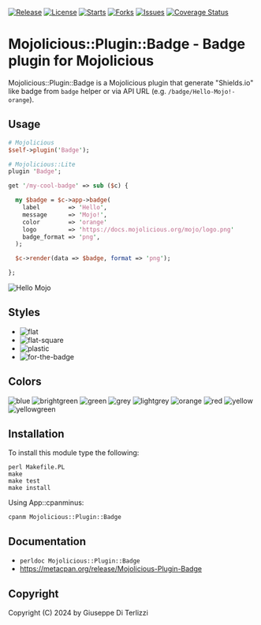 [![Release](https://img.shields.io/github/release/giterlizzi/perl-Mojolicious-Plugin-Badge.svg)](https://github.com/giterlizzi/perl-Mojolicious-Plugin-Badge/releases) [![License](https://img.shields.io/github/license/giterlizzi/perl-Mojolicious-Plugin-Badge.svg)](https://github.com/giterlizzi/perl-Mojolicious-Plugin-Badge) [![Starts](https://img.shields.io/github/stars/giterlizzi/perl-Mojolicious-Plugin-Badge.svg)](https://github.com/giterlizzi/perl-Mojolicious-Plugin-Badge) [![Forks](https://img.shields.io/github/forks/giterlizzi/perl-Mojolicious-Plugin-Badge.svg)](https://github.com/giterlizzi/perl-Mojolicious-Plugin-Badge) [![Issues](https://img.shields.io/github/issues/giterlizzi/perl-Mojolicious-Plugin-Badge.svg)](https://github.com/giterlizzi/perl-Mojolicious-Plugin-Badge/issues) [![Coverage Status](https://coveralls.io/repos/github/giterlizzi/perl-Mojolicious-Plugin-Badge/badge.svg)](https://coveralls.io/github/giterlizzi/perl-Mojolicious-Plugin-Badge)

# Mojolicious::Plugin::Badge - Badge plugin for Mojolicious

Mojolicious::Plugin::Badge is a Mojolicious plugin that generate "Shields.io"
like badge from `badge` helper or via API URL (e.g. `/badge/Hello-Mojo!-orange`).

## Usage

```.pl
# Mojolicious
$self->plugin('Badge');

# Mojolicious::Lite
plugin 'Badge';

get '/my-cool-badge' => sub ($c) {

  my $badge = $c->app->badge(
    label        => 'Hello',
    message      => 'Mojo!',
    color        => 'orange'
    logo         => 'https://docs.mojolicious.org/mojo/logo.png'
    badge_format => 'png',
  );

  $c->render(data => $badge, format => 'png');

};
```
![Hello Mojo](https://raw.github.com/giterlizzi/perl-Mojolicious-Plugin-Badge/main/examples/hello-mojo.png)


## Styles

* ![flat](https://raw.github.com/giterlizzi/perl-Mojolicious-Plugin-Badge/main/examples/style-flat.png)
* ![flat-square](https://raw.github.com/giterlizzi/perl-Mojolicious-Plugin-Badge/main/examples/style-flat-square.png)
* ![plastic](https://raw.github.com/giterlizzi/perl-Mojolicious-Plugin-Badge/main/examples/style-plastic.png)
* ![for-the-badge](https://raw.github.com/giterlizzi/perl-Mojolicious-Plugin-Badge/main/examples/style-for-the-badge.png)

## Colors

![blue](https://raw.github.com/giterlizzi/perl-Mojolicious-Plugin-Badge/main/examples/color-blue.png)
![brightgreen](https://raw.github.com/giterlizzi/perl-Mojolicious-Plugin-Badge/main/examples/color-brightgreen.png)
![green](https://raw.github.com/giterlizzi/perl-Mojolicious-Plugin-Badge/main/examples/color-green.png)
![grey](https://raw.github.com/giterlizzi/perl-Mojolicious-Plugin-Badge/main/examples/color-grey.png)
![lightgrey](https://raw.github.com/giterlizzi/perl-Mojolicious-Plugin-Badge/main/examples/color-lightgrey.png)
![orange](https://raw.github.com/giterlizzi/perl-Mojolicious-Plugin-Badge/main/examples/color-orange.png)
![red](https://raw.github.com/giterlizzi/perl-Mojolicious-Plugin-Badge/main/examples/color-red.png)
![yellow](https://raw.github.com/giterlizzi/perl-Mojolicious-Plugin-Badge/main/examples/color-yellow.png)
![yellowgreen](https://raw.github.com/giterlizzi/perl-Mojolicious-Plugin-Badge/main/examples/color-yellowgreen.png)

## Installation

To install this module type the following:

    perl Makefile.PL
    make
    make test
    make install

Using App::cpanminus:

    cpanm Mojolicious::Plugin::Badge


## Documentation

 - `perldoc Mojolicious::Plugin::Badge`
 - https://metacpan.org/release/Mojolicious-Plugin-Badge

## Copyright

Copyright (C) 2024 by Giuseppe Di Terlizzi
